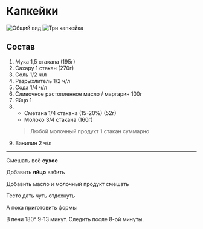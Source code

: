 # Капкейки

![Общий вид](photo.jpg)
![Три капкейка](photo_triple.jpg)

## Состав

1. Мука 1,5 стакана (195г)
2. Сахару 1 стакан (270г)
3. Соль 1/2 ч/л
4. Разрыхлитель 1/2 ч/л
5. Сода 1/4 ч/л
6. Сливочное растопленное масло / маргарин 100г
7. Яйцо 1
8. * Сметана 1/4 стакана (15-20%) (52г) 
   * Молоко 3/4 стакана (160г)
   > Любой молочный продукт 1 стакан суммарно
9. Ванилин 2 ч/л

---

Смешать всё **сухое**

Добавить **яйцо** взбить

Добавить масло и молочный продукт смешать

Тесто дать чуть отдохнуть

А пока приготовить формы

В печи 180° 9-13 минут. Следить после 8-ой минуты.
